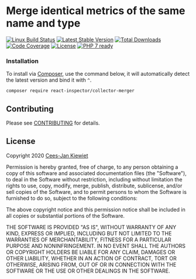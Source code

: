 # Merge identical metrics of the same name and type

[![Linux Build Status](https://travis-ci.com/reactphp-inspector/collector-merger.png)](https://travis-ci.com/reactphp-inspector/collector-merger)
[![Latest Stable Version](https://poser.pugx.org/react-inspector/collector-merger/v/stable.png)](https://packagist.org/packages/react-inspector/collector-merger)
[![Total Downloads](https://poser.pugx.org/react-inspector/collector-merger/downloads.png)](https://packagist.org/packages/react-inspector/collector-merger)
[![Code Coverage](https://scrutinizer-ci.com/g/reactphp-inspector/collector-merger/badges/coverage.png?b=master)](https://scrutinizer-ci.com/g/reactphp-inspector/collector-merger/?branch=master)
[![License](https://poser.pugx.org/react-inspector/collector-merger/license.png)](https://packagist.org/packages/react-inspector/collector-merger)
[![PHP 7 ready](http://php7ready.timesplinter.ch/reactphp-inspector/collector-merger/badge.svg)](https://travis-ci.com/reactphp-inspector/collector-merger)

### Installation ###

To install via [Composer](http://getcomposer.org/), use the command below, it will automatically detect the latest version and bind it with `^`.

```
composer require react-inspector/collector-merger 
```

## Contributing ##

Please see [CONTRIBUTING](CONTRIBUTING.md) for details.

## License ##

Copyright 2020 [Cees-Jan Kiewiet](http://wyrihaximus.net/)

Permission is hereby granted, free of charge, to any person
obtaining a copy of this software and associated documentation
files (the "Software"), to deal in the Software without
restriction, including without limitation the rights to use,
copy, modify, merge, publish, distribute, sublicense, and/or sell
copies of the Software, and to permit persons to whom the
Software is furnished to do so, subject to the following
conditions:

The above copyright notice and this permission notice shall be
included in all copies or substantial portions of the Software.

THE SOFTWARE IS PROVIDED "AS IS", WITHOUT WARRANTY OF ANY KIND,
EXPRESS OR IMPLIED, INCLUDING BUT NOT LIMITED TO THE WARRANTIES
OF MERCHANTABILITY, FITNESS FOR A PARTICULAR PURPOSE AND
NONINFRINGEMENT. IN NO EVENT SHALL THE AUTHORS OR COPYRIGHT
HOLDERS BE LIABLE FOR ANY CLAIM, DAMAGES OR OTHER LIABILITY,
WHETHER IN AN ACTION OF CONTRACT, TORT OR OTHERWISE, ARISING
FROM, OUT OF OR IN CONNECTION WITH THE SOFTWARE OR THE USE OR
OTHER DEALINGS IN THE SOFTWARE.
